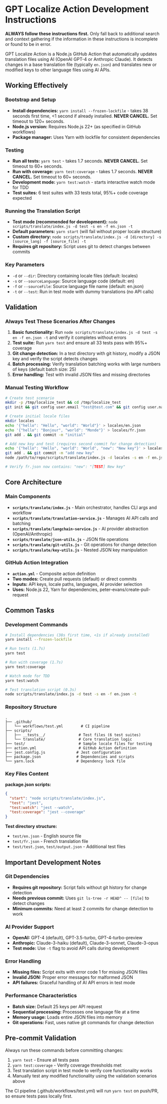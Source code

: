 # GPT Localize Action Development Instructions

**ALWAYS follow these instructions first.** Only fall back to additional search and context gathering if the information in these instructions is incomplete or found to be in error.

GPT Localize Action is a Node.js GitHub Action that automatically updates translation files using AI (OpenAI GPT-4 or Anthropic Claude). It detects changes in a base translation file (typically `en.json`) and translates new or modified keys to other language files using AI APIs.

## Working Effectively

### Bootstrap and Setup
- **Install dependencies:** `yarn install --frozen-lockfile` - takes 38 seconds first time, <1 second if already installed. **NEVER CANCEL.** Set timeout to 120+ seconds.
- **Node.js version:** Requires Node.js 22+ (as specified in GitHub workflows)
- **Package manager:** Uses Yarn with lockfile for consistent dependencies

### Testing
- **Run all tests:** `yarn test` - takes 1.7 seconds. **NEVER CANCEL.** Set timeout to 60+ seconds.
- **Run with coverage:** `yarn test:coverage` - takes 1.7 seconds. **NEVER CANCEL.** Set timeout to 60+ seconds.  
- **Development mode:** `yarn test:watch` - starts interactive watch mode for TDD
- **Test suites:** 6 test suites with 33 tests total, 95%+ code coverage expected

### Running the Translation Script
- **Test mode (recommended for development):** `node scripts/translate/index.js -d test -s en -f en.json -t`
- **Default parameters:** `yarn start` (will fail without proper locale structure)
- **Custom directory:** `node scripts/translate/index.js -d [directory] -s [source_lang] -f [source_file] -t`
- **Requires git repository:** Script uses git to detect changes between commits

### Key Parameters
- `-d` or `--dir`: Directory containing locale files (default: locales)
- `-s` or `--sourceLanguage`: Source language code (default: en)  
- `-f` or `--sourceFile`: Source language file name (default: en.json)
- `-t` or `--test`: Run in test mode with dummy translations (no API calls)

## Validation

### Always Test These Scenarios After Changes
1. **Basic functionality:** Run `node scripts/translate/index.js -d test -s en -f en.json -t` and verify it completes without errors
2. **Test suite:** Run `yarn test` and ensure all 33 tests pass with 95%+ coverage
3. **Git change detection:** In a test directory with git history, modify a JSON key and verify the script detects changes
4. **Batch processing:** Verify translation batching works with large numbers of keys (default batch size: 25)
5. **Error handling:** Test with invalid JSON files and missing directories

### Manual Testing Workflow
```bash
# Create test scenario
mkdir -p /tmp/localize_test && cd /tmp/localize_test
git init && git config user.email "test@test.com" && git config user.name "Test"

# Create initial locale files  
mkdir locales
echo '{"hello": "Hello", "world": "World"}' > locales/en.json
echo '{"hello": "Bonjour", "world": "Monde"}' > locales/fr.json
git add . && git commit -m "initial"

# Add new key and test (requires second commit for change detection)
echo '{"hello": "Hello", "world": "World", "new": "New key"}' > locales/en.json
git add . && git commit -m "add new key"
node /path/to/repo/scripts/translate/index.js -d locales -s en -f en.json -t

# Verify fr.json now contains: "new": "[TEST] New key"
```

## Core Architecture

### Main Components
- **`scripts/translate/index.js`** - Main orchestrator, handles CLI args and workflow
- **`scripts/translate/translation-service.js`** - Manages AI API calls and batching  
- **`scripts/translate/langchain-service.js`** - AI provider abstraction (OpenAI/Anthropic)
- **`scripts/translate/json-utils.js`** - JSON file operations
- **`scripts/translate/git-utils.js`** - Git operations for change detection
- **`scripts/translate/key-utils.js`** - Nested JSON key manipulation

### GitHub Action Integration  
- **`action.yml`** - Composite action definition
- **Two modes:** Create pull requests (default) or direct commits
- **Inputs:** API keys, locale paths, languages, AI provider selection
- **Uses:** Node.js 22, Yarn for dependencies, peter-evans/create-pull-request

## Common Tasks

### Development Commands
```bash
# Install dependencies (38s first time, <1s if already installed)
yarn install --frozen-lockfile

# Run tests (1.7s) 
yarn test

# Run with coverage (1.7s)
yarn test:coverage  

# Watch mode for TDD
yarn test:watch

# Test translation script (0.3s)
node scripts/translate/index.js -d test -s en -f en.json -t
```

### Repository Structure
```
.
├── .github/
│   └── workflows/test.yml        # CI pipeline
├── scripts/
│   ├── __tests__/               # Test files (6 test suites)
│   └── translate/               # Core translation logic
├── test/                        # Sample locale files for testing
├── action.yml                   # GitHub Action definition
├── jest.config.js              # Jest configuration
├── package.json                # Dependencies and scripts
└── yarn.lock                   # Dependency lock file
```

### Key Files Content

**package.json scripts:**
```json
{
  "start": "node scripts/translate/index.js",
  "test": "jest", 
  "test:watch": "jest --watch",
  "test:coverage": "jest --coverage"
}
```

**Test directory structure:**
- `test/en.json` - English source file
- `test/fr.json` - French translation file  
- `test/test.json`, `test/output.json` - Additional test files

## Important Development Notes

### Git Dependencies
- **Requires git repository:** Script fails without git history for change detection
- **Needs previous commit:** Uses `git ls-tree -r HEAD^ -- [file]` to detect changes
- **Minimum commits:** Need at least 2 commits for change detection to work

### AI Provider Support
- **OpenAI:** GPT-4 (default), GPT-3.5-turbo, GPT-4-turbo-preview
- **Anthropic:** Claude-3-haiku (default), Claude-3-sonnet, Claude-3-opus
- **Test mode:** Use `-t` flag to avoid API calls during development

### Error Handling
- **Missing files:** Script exits with error code 1 for missing JSON files
- **Invalid JSON:** Proper error messages for malformed JSON
- **API failures:** Graceful handling of AI API errors in test mode

### Performance Characteristics  
- **Batch size:** Default 25 keys per API request
- **Sequential processing:** Processes one language file at a time
- **Memory usage:** Loads entire JSON files into memory
- **Git operations:** Fast, uses native git commands for change detection

## Pre-commit Validation
Always run these commands before committing changes:
1. `yarn test` - Ensure all tests pass
2. `yarn test:coverage` - Verify coverage thresholds met
3. Test translation script in test mode to verify core functionality works
4. Manually test any modified functionality using the validation scenarios above

The CI pipeline (.github/workflows/test.yml) will run `yarn test` on push/PR, so ensure tests pass locally first.